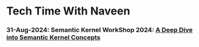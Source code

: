 # Tech Time With Naveen

### 31-Aug-2024: Semantic Kernel WorkShop 2024: [A Deep Dive into Semantic Kernel Concepts](https://github.com/navindevan/tech_time_with_naveen/tree/main/31-Aug-2024_Semantic_Kernel_WorkShop)
